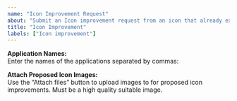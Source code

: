 ```yaml
---
name: "Icon Improvement Request"
about: "Submit an Icon improvement request from an icon that already exists in the icon pack. Improvement requests arent guaranteed as it may ne subjective and not actually an improvement"
title: "Icon Improvement"
labels: ["Icon improvement"]
---
```


**Application Names:**  
Enter the names of the applications separated by commas:

**Attach Proposed Icon Images:**  
Use the “Attach files” button to upload images to for proposed icon improvements. Must be a high quality suitable image.

